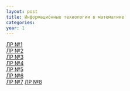 ```yaml
---
layout: post
title: Информационные технологии в математике
categories: 
year: 1
---
```


[ЛР №1](https://disk.yandex.ru/d/L6Pb8hT8N6Op9Q)\
[ЛР №2](https://disk.yandex.ru/d/G8r0WbzNqByloA)\
[ЛР №3](https://disk.yandex.ru/d/YINR93SpQAsPbA)\
[ЛР №4](https://disk.yandex.ru/d/mmuILhg5CqdJ0A)\
[ЛР №5](https://disk.yandex.ru/d/qw4mXBjtAvrlJQ)\
[ЛР №6](https://disk.yandex.ru/d/0XNk7kgb4MKR6A)\
[ЛР №7](https://disk.yandex.ru/d/_l_j2w_3AU00Ig)
[ЛР №8](https://disk.yandex.ru/d/T02Ey8jL4gE-zQ)

